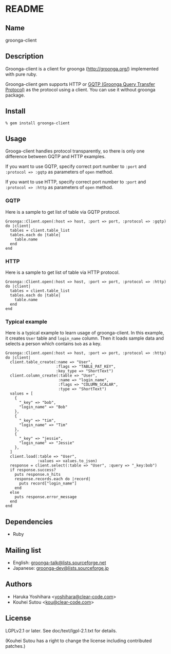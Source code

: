 # README

## Name

groonga-client

## Description

Groonga-client is a client for groonga (http://groonga.org/)
implemented with pure ruby.

Groonga-client gem supports HTTP or
[GQTP (Groonga Query Transfer Protocol)](http://groonga.org/docs/spec/gqtp.html)
as the protocol using a client. You can use it without groonga
package.

## Install

    % gem install groonga-client

## Usage

Grooga-client handles protocol transparently, so there is only one
difference between GQTP and HTTP examples.

If you want to use GQTP, specify correct port number to `:port` and
`:protocol => :gqtp` as parameters of `open` method.

If you want to use HTTP, specify correct port number to `:port` and
`:protocol => :http` as parameters of `open` method.

### GQTP

Here is a sample to get list of table via GQTP protocol.

    Groonga::Client.open(:host => host, :port => port, :protocol => :gqtp) do |client|
      tables = client.table_list
      tables.each do |table|
        table.name
      end
    end

### HTTP

Here is a sample to get list of table via HTTP protocol.

    Groonga::Client.open(:host => host, :port => port, :protocol => :http) do |client|
      tables = client.table_list
      tables.each do |table|
        table.name
      end
    end

### Typical example

Here is a typical example to learn usage of groonga-client. In this
example, it creates `User` table and `login_name` column. Then it
loads sample data and selects a person which contains `bob` as a key.

    Groonga::Client.open(:host => host, :port => port, :protocol => :http) do |client|
      client.table_create(:name => "User",
                          :flags => "TABLE_PAT_KEY",
                          :key_type => "ShortText")
      client.column_create(:table => "User",
                           :name => "login_name",
                           :flags => "COLUMN_SCALAR",
                           :type => "ShortText")
      values = [
        {
          "_key" => "bob",
          "login_name" => "Bob"
        },
        {
          "_key" => "tim",
          "login_name" => "Tim"
        },
        {
          "_key" => "jessie",
          "login_name" => "Jessie"
        },
      ]
      client.load(:table => "User",
                  :values => values.to_json)
      response = client.select(:table => "User", :query => "_key:bob")
      if response.success?
        puts response.n_hits
        response.records.each do |record|
          puts record["login_name"]
        end
      else
        puts response.error_message
      end
    end

## Dependencies

* Ruby

## Mailing list

* English: [groonga-talk@lists.sourceforge.net](https://lists.sourceforge.net/lists/listinfo/groonga-talk)
* Japanese: [groonga-dev@lists.sourceforge.jp](http://lists.sourceforge.jp/mailman/listinfo/groonga-dev)

## Authors

* Haruka Yoshihara \<yoshihara@clear-code.com\>
* Kouhei Sutou \<kou@clear-code.com\>

## License

LGPLv2.1 or later. See doc/text/lgpl-2.1.txt for details.

(Kouhei Sutou has a right to change the license including contributed
patches.)
